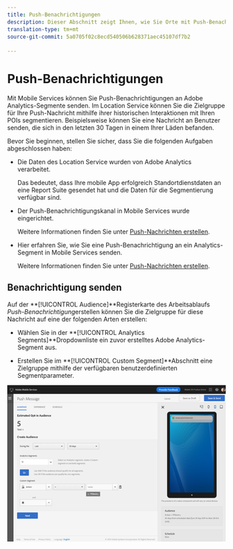 ```yaml
---
title: Push-Benachrichtigungen
description: Dieser Abschnitt zeigt Ihnen, wie Sie Orte mit Push-Benachrichtigungen verwenden.
translation-type: tm+mt
source-git-commit: 5a0705f02c8ecd540506b628371aec45107df7b2

---
```



# Push-Benachrichtigungen

Mit Mobile Services können Sie Push-Benachrichtigungen an Adobe Analytics-Segmente senden. Im Location Service können Sie die Zielgruppe für Ihre Push-Nachricht mithilfe ihrer historischen Interaktionen mit Ihren POIs segmentieren. Beispielsweise können Sie eine Nachricht an Benutzer senden, die sich in den letzten 30 Tagen in einem Ihrer Läden befanden.

Bevor Sie beginnen, stellen Sie sicher, dass Sie die folgenden Aufgaben abgeschlossen haben:

* Die Daten des Location Service wurden von Adobe Analytics verarbeitet.

   Das bedeutet, dass Ihre mobile App erfolgreich Standortdienstdaten an eine Report Suite gesendet hat und die Daten für die Segmentierung verfügbar sind.

* Der Push-Benachrichtigungskanal in Mobile Services wurde eingerichtet.

   Weitere Informationen finden Sie unter [Push-Nachrichten erstellen](https://docs.adobe.com/content/help/en/mobile-services/using/manage-app-settings-ug/configuring-app/prerequisites-push-messaging.html).

* Hier erfahren Sie, wie Sie eine Push-Benachrichtigung an ein Analytics-Segment in Mobile Services senden.

   Weitere Informationen finden Sie unter [Push-Nachrichten erstellen](https://docs.adobe.com/content/help/en/mobile-services/using/messaging-ug/push-messages/t-create-push-message.html).

## Benachrichtigung senden

Auf der **[!UICONTROL Audience]**Registerkarte des Arbeitsablaufs *Push-Benachrichtigung*erstellen können Sie die Zielgruppe für diese Nachricht auf eine der folgenden Arten erstellen:

* Wählen Sie in der **[!UICONTROL Analytics Segments]**Dropdownliste ein zuvor erstelltes Adobe Analytics-Segment aus.

* Erstellen Sie im **[!UICONTROL Custom Segment]**Abschnitt eine Zielgruppe mithilfe der verfügbaren benutzerdefinierten Segmentparameter.

![Einrichten einer Push-Nachricht](/help/assets/push-set-up.png)
